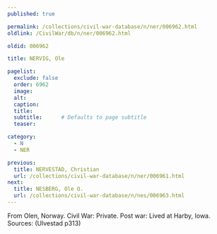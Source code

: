 ```yaml
---
published: true

permalink: /collections/civil-war-database/n/ner/006962.html
oldlink: /CivilWar/db/n/ner/006962.html

oldid: 006962

title: NERVIG, Ole

pagelist:
  exclude: false
  order: 6962
  image: 
  alt:
  caption:
  title:
  subtitle:      # Defaults to page subtitle
  teaser:

category: 
  - N 
  - NER

previous:
  title: NERVESTAD, Christian
  url: /collections/civil-war-database/n/ner/006961.html  
next:
  title: NESBERG, Ole O.
  url: /collections/civil-war-database/n/nes/006963.html   
---
```

From Olen, Norway. Civil War: Private. Post war: Lived at Harby, Iowa. Sources: (Ulvestad p313)